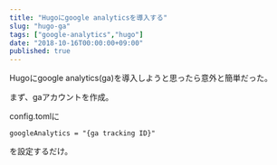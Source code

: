 ```yaml
---
title: "Hugoにgoogle analyticsを導入する"
slug: "hugo-ga"
tags: ["google-analytics","hugo"]
date: "2018-10-16T00:00:00+09:00"
published: true
---
```

Hugoにgoogle analytics(ga)を導入しようと思ったら意外と簡単だった。

まず、gaアカウントを作成。

config.tomlに

```
googleAnalytics = "{ga tracking ID}"
```

を設定するだけ。
